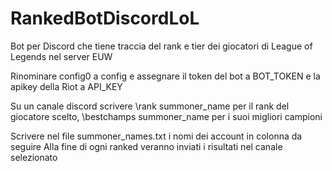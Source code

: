# RankedBotDiscordLoL

Bot per Discord che tiene traccia del rank e tier dei giocatori di League of Legends nel server EUW

Rinominare config0 a config e assegnare il token del bot a BOT_TOKEN e la apikey della Riot a API_KEY

Su un canale discord scrivere \rank summoner_name per il rank del giocatore scelto, \bestchamps summoner_name per i suoi migliori campioni

Scrivere nel file summoner_names.txt i nomi dei account in colonna da seguire
Alla fine di ogni ranked veranno inviati i risultati nel canale selezionato
